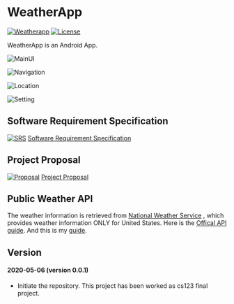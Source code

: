 # WeatherApp
[![Weatherapp](https://img.shields.io/badge/WeatherApp-Android-orange)](https://github.com/Vagacoder/WeatherApp)
[![License](https://img.shields.io/badge/License-MIT-orange)](license.txt)

WeatherApp is an Android App.

![MainUI](pics/MainActivity.png)

![Navigation](pics/NavigationDrawer.png)

![Location](pics/Location.png)

![Setting](pics/Setting.png)

## Software Requirement Specification
[![SRS](https://img.shields.io/badge/WeatherApp-SRS-orange)](https://docs.google.com/document/d/11PlzlGpMxITHS5HhDtIMljjLbUAUV1mA3qXGIWVZVJk/edit?usp=sharing)
[Software Requirement Specification](https://docs.google.com/document/d/11PlzlGpMxITHS5HhDtIMljjLbUAUV1mA3qXGIWVZVJk/edit?usp=sharing)

## Project Proposal
[![Proposal](https://img.shields.io/badge/WeatherApp-Proposal-orange)](https://docs.google.com/document/d/1AhEnc4fo6TmtCplZWVSbV3q26MH7UYLIeVJ_HXmYCTY/edit?usp=sharing)
[Project Proposal](https://docs.google.com/document/d/1AhEnc4fo6TmtCplZWVSbV3q26MH7UYLIeVJ_HXmYCTY/edit?usp=sharing)

## Public Weather API
The weather information is retrieved from [National Weather Service](https://www.weather.gov/documentation/services-web-api) , which provides weather information ONLY for United States. Here is the [Offical API guide](https://weather-gov.github.io/api/general-faqs). And this is my [guide](https://docs.google.com/document/d/190yawoRAPikutcNjbMXhjLfGBth5DBWdsS11AOkZkt0/edit?usp=sharing).

## Version
#### 2020-05-06 (version 0.0.1)
* Initiate the repository. This project has been worked as cs123 final project. 
